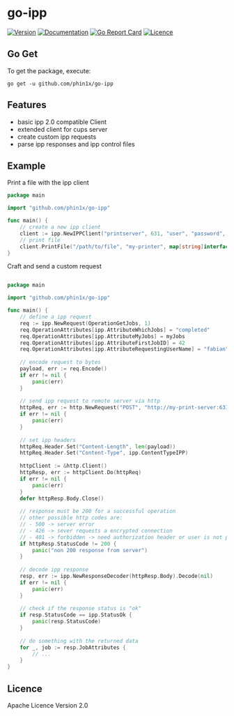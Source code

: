 # go-ipp

[![Version](https://img.shields.io/github/release-pre/phin1x/go-ipp.svg)](https://github.com/phin1x/go-ipp/releases/tag/v1.6.0)
[![Documentation](https://img.shields.io/badge/go.dev-reference-007d9c?logo=go&logoColor=white)](https://pkg.go.dev/github.com/phin1x/go-ipp?tab=doc)
[![Go Report Card](https://goreportcard.com/badge/github.com/phin1x/go-ipp)](https://goreportcard.com/report/github.com/phin1x/go-ipp)
[![Licence](https://img.shields.io/github/license/phin1x/go-ipp.svg)](https://github.com/phin1x/go-ipp/blob/master/LICENSE)

## Go Get

To get the package, execute:
```
go get -u github.com/phin1x/go-ipp
```

## Features

* basic ipp 2.0 compatible Client
* extended client for cups server
* create custom ipp requests
* parse ipp responses and ipp control files

## Example

Print a file with the ipp client
```go
package main

import "github.com/phin1x/go-ipp"

func main() {
    // create a new ipp client
    client := ipp.NewIPPClient("printserver", 631, "user", "password", true)
    // print file
    client.PrintFile("/path/to/file", "my-printer", map[string]interface{}{})
}
```

Craft and send a custom request
```go

package main

import "github.com/phin1x/go-ipp"

func main() {             
    // define a ipp request
    req := ipp.NewRequest(OperationGetJobs, 1)
    req.OperationAttributes[ipp.AttributeWhichJobs] = "completed"
    req.OperationAttributes[ipp.AttributeMyJobs] = myJobs
    req.OperationAttributes[ipp.AttributeFirstJobID] = 42
    req.OperationAttributes[ipp.AttributeRequestingUserName] = "fabian"
    
    // encode request to bytes
    payload, err := req.Encode()
    if err != nil {
        panic(err)
    }
    
    // send ipp request to remote server via http
    httpReq, err := http.NewRequest("POST", "http://my-print-server:631/printers/my-printer", bytes.NewBuffer(payload))
    if err != nil {
        panic(err)
    }
    
    // set ipp headers
    httpReq.Header.Set("Content-Length", len(payload))
    httpReq.Header.Set("Content-Type", ipp.ContentTypeIPP)
    
    httpClient := &http.Client()
    httpResp, err := httpClient.Do(httpReq)
    if err != nil {
        panic(err)
    }
    defer httpResp.Body.Close()
    
    // response must be 200 for a successful operation
    // other possible http codes are: 
    // - 500 -> server error
    // - 426 -> sever requests a encrypted connection
    // - 401 -> forbidden -> need authorization header or user is not permitted
    if httpResp.StatusCode != 200 {
        panic("non 200 response from server")
    }
    
    // decode ipp response
    resp, err := ipp.NewResponseDecoder(httpResp.Body).Decode(nil)
    if err != nil {
        panic(err)
    }
    
    // check if the response status is "ok"
    if resp.StatusCode == ipp.StatusOk {
        panic(resp.StatusCode)
    }
    
    // do something with the returned data
    for _, job := resp.JobAttributes {
        // ...
    }
}
```

## Licence

Apache Licence Version 2.0


